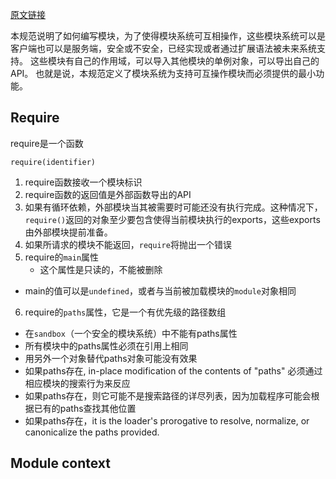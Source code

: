 [原文链接](http://wiki.commonjs.org/wiki/Modules/1.1.1#Module_Identifiers)

本规范说明了如何编写模块，为了使得模块系统可互相操作，这些模块系统可以是客户端也可以是服务端，安全或不安全，已经实现或者通过扩展语法被未来系统支持。
这些模块有自己的作用域，可以导入其他模块的单例对象，可以导出自己的API。
也就是说，本规范定义了模块系统为支持可互操作模块而必须提供的最小功能。

## Require
require是一个函数
```
require(identifier)
```
1. require函数接收一个模块标识
2. require函数的返回值是外部函数导出的API
3. 如果有循环依赖，外部模块当其被需要时可能还没有执行完成。这种情况下，`require()`返回的对象至少要包含使得当前模块执行的exports，这些exports由外部模块提前准备。
4. 如果所请求的模块不能返回，`require`将抛出一个错误
5. require的`main`属性
	* 这个属性是只读的，不能被删除
  * main的值可以是`undefined`，或者与当前被加载模块的`module`对象相同
6. require的`paths`属性，它是一个有优先级的路径数组
  * 在`sandbox`（一个安全的模块系统）中不能有paths属性
  * 所有模块中的paths属性必须在引用上相同
  * 用另外一个对象替代paths对象可能没有效果
  * 如果paths存在, in-place modification of the contents of "paths" 必须通过相应模块的搜索行为来反应
  * 如果paths存在，则它可能不是搜索路径的详尽列表，因为加载程序可能会根据已有的paths查找其他位置
  * 如果paths存在，it is the loader's prorogative to resolve, normalize, or canonicalize the paths provided.
 
 
## Module context
